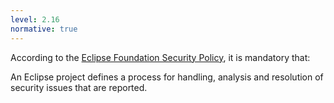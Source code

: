 ```yaml
---
level: 2.16
normative: true
---
```


According to the [Eclipse Foundation Security Policy](https://www.eclipse.org/security/policy/), it is mandatory that:

An Eclipse project defines a process for handling, analysis and resolution of security issues that are reported.
